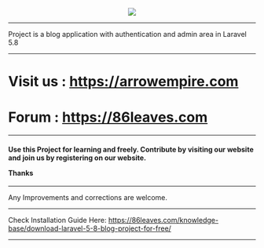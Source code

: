 <p align="center"><img src="https://laravel.com/assets/img/components/logo-laravel.svg"></p>

<hr>
Project is a blog application with authentication and admin area in Laravel 5.8
<hr>
<h1>Visit us : <a href='https://arrowempire.com' target='_blank'>https://arrowempire.com</a></h1>
<h1>Forum : <a href='https://86leaves.com' target='_blank'>https://86leaves.com</a></h1>
<hr>
<h4>Use this Project for learning and freely. Contribute by visiting our website and join us by registering on our website.

Thanks
</h4>
<hr>
Any Improvements and corrections are welcome.


<hr>

Check Installation Guide Here:
https://86leaves.com/knowledge-base/download-laravel-5-8-blog-project-for-free/

<hr>
